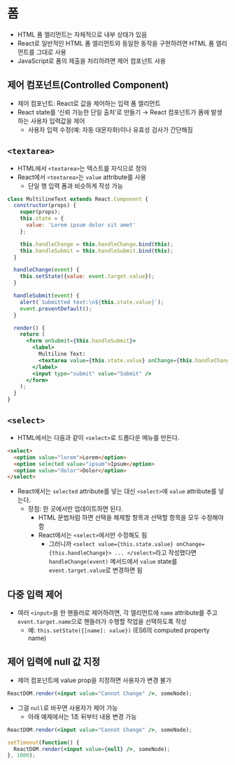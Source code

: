 # 폼

- HTML 폼 엘리먼트는 자체적으로 내부 상태가 있음
- React로 일반적인 HTML 폼 엘리먼트와 동일한 동작을 구현하려면 HTML 폼 엘리먼트를 그대로 사용
- JavaScript로 폼의 제출을 처리하려면 제어 컴포넌트 사용

## 제어 컴포넌트(Controlled Component)

- 제어 컴포넌트: React로 값을 제어하는 입력 폼 엘리먼트
- React state를 ‘신뢰 가능한 단일 출처’로 만들기 → React 컴포넌트가 폼에 발생하는 사용자 입력값을 제어
  - 사용자 입력 수정(예: 자동 대문자화)이나 유효성 검사가 간단해짐

## `<textarea>`

- HTML에서 `<textarea>`는 텍스트를 자식으로 정의
- React에서 `<textarea>`는 `value` attribute를 사용
  - 단일 행 입력 폼과 비슷하게 작성 가능

```jsx
class MultilineText extends React.Component {
  constructor(props) {
    super(props);
    this.state = {
      value: 'Lorem ipsum dolor sit amet'
    };

    this.handleChange = this.handleChange.bind(this);
    this.handleSubmit = this.handleSubmit.bind(this);
  }

  handleChange(event) {
    this.setState({value: event.target.value});
  }

  handleSubmit(event) {
    alert(`Submitted text:\n${this.state.value}`);
    event.preventDefault();
  }

  render() {
    return (
      <form onSubmit={this.handleSubmit}>
        <label>
          Multiline Text:
          <textarea value={this.state.value} onChange={this.handleChange} />
        </label>
        <input type="submit" value="Submit" />
      </form>
    );
  }
}
```

## `<select>`

- HTML에서는 다음과 같이 `<select>`로 드롭다운 메뉴를 만든다.

```html
<select>
  <option value="lorem">Lorem</option>
  <option selected value="ipsum">Ipsum</option>
  <option value="dolor">Dolor</option>
</select>
```

- React에서는 `selected` attribute를 넣는 대신 `<select>`에 `value` attribute를 넣는다.
  - 장점: 한 곳에서만 업데이트하면 된다.
    - HTML 문법처럼 하면 선택을 해제할 항목과 선택할 항목을 모두 수정해야 함
    - React에서는 `<select>`에서만 수정해도 됨
      - 그러니까 `<select value={this.state.value} onChange={this.handleChange}> ... </select>`라고 작성했다면 `handleChange(event)` 메서드에서 `value` state를 `event.target.value`로 변경하면 됨

## 다중 입력 제어

- 여러 `<input>`을 한 핸들러로 제어하려면, 각 엘리먼트에 `name` attribute를 주고 `event.target.name`으로 핸들러가 수행할 작업을 선택하도록 작성
  - 예: `this.setState({[name]: value})` (ES6의 computed property name)

## 제어 입력에 null 값 지정

- 제어 컴포넌트에 value prop을 지정하면 사용자가 변경 불가

```jsx
ReactDOM.render(<input value="Cannot Change" />, someNode);
```

- 그걸 `null`로 바꾸면 사용자가 제어 가능
  - 아래 예제에서는 1초 뒤부터 내용 변경 가능

```jsx
ReactDOM.render(<input value="Cannot Change" />, someNode);

setTimeout(function() {
  ReactDOM.render(<input value={null} />, someNode);
}, 1000);
```
